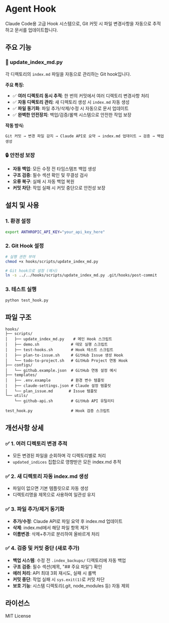 # Agent Hook

Claude Code용 고급 Hook 시스템으로, Git 커밋 시 파일 변경사항을 자동으로 추적하고 문서를 업데이트합니다.

## 주요 기능

### 🎯 update_index_md.py
각 디렉토리의 `index.md` 파일을 자동으로 관리하는 Git hook입니다.

**주요 특징:**
- ✅ **여러 디렉토리 동시 추적**: 한 번의 커밋에서 여러 디렉토리 변경사항 처리
- ✅ **자동 디렉토리 관리**: 새 디렉토리 생성 시 `index.md` 자동 생성
- ✅ **파일 동기화**: 파일 추가/삭제/수정 시 자동으로 문서 업데이트
- ✅ **완벽한 안전장치**: 백업/검증/롤백 시스템으로 안전한 작업 보장

**작동 방식:**
```
Git 커밋 → 변경 파일 감지 → Claude API로 요약 → index.md 업데이트 → 검증 → 백업 생성
```

### 🔒 안전성 보장
- **자동 백업**: 모든 수정 전 타임스탬프 백업 생성
- **구조 검증**: 필수 섹션 확인 및 무결성 검사
- **오류 복구**: 실패 시 자동 백업 복원
- **커밋 차단**: 작업 실패 시 커밋 중단으로 안전성 보장

## 설치 및 사용

### 1. 환경 설정
```bash
export ANTHROPIC_API_KEY="your_api_key_here"
```

### 2. Git Hook 설정
```bash
# 실행 권한 부여
chmod +x hooks/scripts/update_index_md.py

# Git hook으로 설정 (예시)
ln -s ../../hooks/scripts/update_index_md.py .git/hooks/post-commit
```

### 3. 테스트 실행
```bash
python test_hook.py
```

## 파일 구조

```
hooks/
├── scripts/
│   ├── update_index_md.py    # 메인 Hook 스크립트
│   ├── demo.sh              # 데모 실행 스크립트
│   ├── test-hooks.sh        # Hook 테스트 스크립트
│   ├── plan-to-issue.sh     # GitHub Issue 생성 Hook
│   └── todo-to-project.sh   # GitHub Project 연동 Hook
├── configs/
│   └── github.example.json  # GitHub 연동 설정 예시
├── templates/
│   ├── .env.example         # 환경 변수 템플릿
│   ├── claude-settings.json # Claude 설정 템플릿
│   └── plan_issue.md       # Issue 템플릿
└── utils/
    └── github-api.sh        # GitHub API 유틸리티

test_hook.py                 # Hook 검증 스크립트
```

## 개선사항 상세

### ✅ 1. 여러 디렉토리 변경 추적
- 모든 변경된 파일을 순회하며 각 디렉토리별로 처리
- `updated_indices` 집합으로 영향받은 모든 index.md 추적

### ✅ 2. 새 디렉토리 자동 index.md 생성
- 파일이 없으면 기본 템플릿으로 자동 생성
- 디렉토리명을 제목으로 사용하여 일관성 유지

### ✅ 3. 파일 추가/제거 동기화
- **추가/수정**: Claude API로 파일 요약 후 index.md 업데이트
- **삭제**: index.md에서 해당 파일 항목 제거
- **이름변경**: 삭제+추가로 분리하여 올바르게 처리

### ✅ 4. 검증 및 커밋 중단 (새로 추가)
- **백업 시스템**: 수정 전 `.index_backups/` 디렉토리에 자동 백업
- **구조 검증**: 필수 섹션(제목, "## 주요 파일") 확인
- **에러 처리**: API 최대 3회 재시도, 실패 시 롤백
- **커밋 중단**: 작업 실패 시 `sys.exit(1)`로 커밋 차단
- **보호 기능**: 시스템 디렉토리(.git, node_modules 등) 자동 제외

## 라이선스

MIT License
